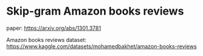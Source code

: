 # Skip-gram Amazon books reviews

paper: https://arxiv.org/abs/1301.3781

Amazon books reviews dataset: https://www.kaggle.com/datasets/mohamedbakhet/amazon-books-reviews
